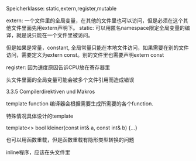 
Speicherklasse:
static,extern,register,mutable

extern:
一个文件里的全局变量，在其他的文件里也可以访问，但是必须在这个其他文件里面先用extern声明下。
static:
可以用匿名namespace限定全局变量的编译，就是说只能在一个文件里被访问。

但是如果是常量，constant, 全局常量只能在本地文件访问，如果需要在别的文件访问，需要定义为extern const。别的文件里也需要声明extern const

register:
因为速度原因告诉CPU放在寄存器里

头文件里面的全局变量可能会被多个文件引用而造成错误

3.3.5 Compilerdirektiven und Makros

template function
编译器会根据需要生成所需要的各个function.

特殊情况具体设计的template

template<>
bool kleiner<int>(const int& a, const int& b)
  {...}
  
也可以用函数重载，但是函数重载有隐形类型转换的问题

inline程序，应该在头文件里
